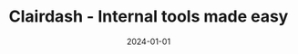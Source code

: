 ---
title: "Clairdash - Internal tools made easy"
description: "Clairdash is an open source low-code platform and the easiest way to build, automate, and ship internal tools. Check it out."
layout: single
date: 2024-01-01
images:
- /homepage-meta.png
---